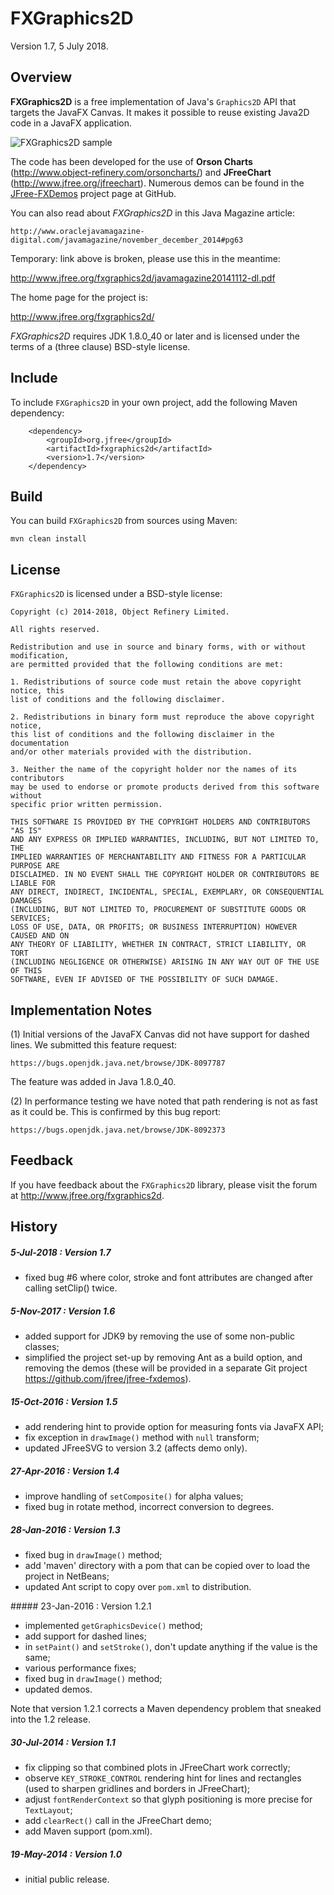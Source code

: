 FXGraphics2D
============

Version 1.7, 5 July 2018.

Overview
--------
**FXGraphics2D** is a free implementation of Java's `Graphics2D` API that targets the JavaFX Canvas.  It makes it possible to reuse existing Java2D code in a JavaFX application. 

![FXGraphics2D sample](http://www.object-refinery.com/blog/images/fxgraphics2d_normalised.png)

The code has been developed for the use of **Orson Charts** (http://www.object-refinery.com/orsoncharts/) 
and **JFreeChart** (http://www.jfree.org/jfreechart).  Numerous demos can be
found in the [JFree-FXDemos](https://github.com/jfree/jfree-fxdemos "JFree-FXDemos Project Page at GitHub")
project page at GitHub.

You can also read about *FXGraphics2D* in this Java Magazine article:

    http://www.oraclejavamagazine-digital.com/javamagazine/november_december_2014#pg63

Temporary: link above is broken, please use this in the meantime:

http://www.jfree.org/fxgraphics2d/javamagazine20141112-dl.pdf

The home page for the project is:

http://www.jfree.org/fxgraphics2d/

*FXGraphics2D* requires JDK 1.8.0_40 or later and is licensed under the terms of a (three clause) BSD-style license.


Include
-------
To include `FXGraphics2D` in your own project, add the following Maven dependency:

        <dependency>
            <groupId>org.jfree</groupId>
            <artifactId>fxgraphics2d</artifactId>
            <version>1.7</version>
        </dependency>

Build
-----
You can build `FXGraphics2D` from sources using Maven:

    mvn clean install


License
-------

`FXGraphics2D` is licensed under a BSD-style license:

```
Copyright (c) 2014-2018, Object Refinery Limited.

All rights reserved.

Redistribution and use in source and binary forms, with or without modification, 
are permitted provided that the following conditions are met:

1. Redistributions of source code must retain the above copyright notice, this
list of conditions and the following disclaimer.

2. Redistributions in binary form must reproduce the above copyright notice, 
this list of conditions and the following disclaimer in the documentation 
and/or other materials provided with the distribution.

3. Neither the name of the copyright holder nor the names of its contributors 
may be used to endorse or promote products derived from this software without 
specific prior written permission.

THIS SOFTWARE IS PROVIDED BY THE COPYRIGHT HOLDERS AND CONTRIBUTORS "AS IS" 
AND ANY EXPRESS OR IMPLIED WARRANTIES, INCLUDING, BUT NOT LIMITED TO, THE 
IMPLIED WARRANTIES OF MERCHANTABILITY AND FITNESS FOR A PARTICULAR PURPOSE ARE 
DISCLAIMED. IN NO EVENT SHALL THE COPYRIGHT HOLDER OR CONTRIBUTORS BE LIABLE FOR
ANY DIRECT, INDIRECT, INCIDENTAL, SPECIAL, EXEMPLARY, OR CONSEQUENTIAL DAMAGES 
(INCLUDING, BUT NOT LIMITED TO, PROCUREMENT OF SUBSTITUTE GOODS OR SERVICES; 
LOSS OF USE, DATA, OR PROFITS; OR BUSINESS INTERRUPTION) HOWEVER CAUSED AND ON 
ANY THEORY OF LIABILITY, WHETHER IN CONTRACT, STRICT LIABILITY, OR TORT 
(INCLUDING NEGLIGENCE OR OTHERWISE) ARISING IN ANY WAY OUT OF THE USE OF THIS 
SOFTWARE, EVEN IF ADVISED OF THE POSSIBILITY OF SUCH DAMAGE.
```

Implementation Notes
--------------------
(1) Initial versions of the JavaFX Canvas did not have support for dashed lines.  We submitted this feature request:

    https://bugs.openjdk.java.net/browse/JDK-8097787

The feature was added in Java 1.8.0_40.

(2) In performance testing we have noted that path rendering is not as fast as it could be.  This is confirmed by this bug report:

    https://bugs.openjdk.java.net/browse/JDK-8092373


Feedback
--------
If you have feedback about the `FXGraphics2D` library, please visit the forum at http://www.jfree.org/fxgraphics2d.


History
-------

##### 5-Jul-2018 : Version 1.7
- fixed bug #6 where color, stroke and font attributes are changed after calling setClip() twice.

##### 5-Nov-2017 : Version 1.6
- added support for JDK9 by removing the use of some non-public classes;
- simplified the project set-up by removing Ant as a build option, and removing the demos (these will be provided in a separate Git project https://github.com/jfree/jfree-fxdemos).

##### 15-Oct-2016 : Version 1.5
- add rendering hint to provide option for measuring fonts via JavaFX API;
- fix exception in `drawImage()` method with `null` transform;
- updated JFreeSVG to version 3.2 (affects demo only).

##### 27-Apr-2016 : Version 1.4
- improve handling of `setComposite()` for alpha values;
- fixed bug in rotate method, incorrect conversion to degrees.

##### 28-Jan-2016 : Version 1.3
- fixed bug in `drawImage()` method;
- add 'maven' directory with a pom that can be copied over to load the project
  in NetBeans;
- updated Ant script to copy over `pom.xml` to distribution.

##### 23-Jan-2016 : Version 1.2.1 
- implemented `getGraphicsDevice()` method;
- add support for dashed lines;
- in `setPaint()` and `setStroke()`, don't update anything if the value is the same;
- various performance fixes;
- fixed bug in `drawImage()` method;
- updated demos.

Note that version 1.2.1 corrects a Maven dependency problem that sneaked into the 1.2 release.

##### 30-Jul-2014 : Version 1.1
- fix clipping so that combined plots in JFreeChart work correctly;
- observe `KEY_STROKE_CONTROL` rendering hint for lines and rectangles (used to 
  sharpen gridlines and borders in JFreeChart);
- adjust `fontRenderContext` so that glyph positioning is more precise for 
  `TextLayout`;
- add `clearRect()` call in the JFreeChart demo;
- add Maven support (pom.xml).

##### 19-May-2014 : Version 1.0
- initial public release.
